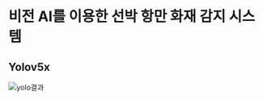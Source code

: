 # 비전 AI를 이용한 선박 항만 화재 감지 시스템

## Yolov5x
![yolo결과](https://github.com/qqinjin/DataScience_Education/assets/99711238/d92e3f5e-862a-4ce0-a441-7288095561cb)



